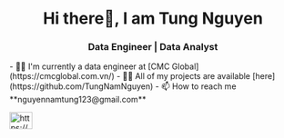 <h1 align="center">Hi there👋, I am Tung Nguyen</h1>
<h3 align="center">Data Engineer | Data Analyst </h3>
- 🧑‍💼 I'm currently a data engineer at [CMC Global](https://cmcglobal.com.vn/)  
- 👨‍💻 All of my projects are available [here](https://github.com/TungNamNguyen)
- 📫 How to reach me **nguyennamtung123@gmail.com** 

<p align="left">
<a href="https://www.linkedin.com/in/nguyennamtung2003/" target="blank"><img align="center" src="https://raw.githubusercontent.com/rahuldkjain/github-profile-readme-generator/master/src/images/icons/Social/linked-in-alt.svg" alt="https://www.linkedin.com/in/nguyennamtung2003/" height="30" width="40" /></a>
</p>










